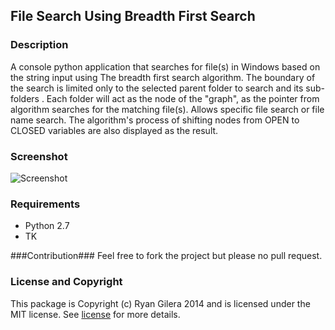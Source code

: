 ## File Search Using Breadth First Search ##


### Description ###
A console python application that searches for file(s) in Windows based on the string input using The breadth first search algorithm. The boundary of the search is limited only to the selected parent folder to search and its sub-folders . Each folder will act as the node of the "graph", as the pointer from algorithm searches for the matching file(s). Allows specific file search or file name search. The algorithm's process of shifting nodes from OPEN to CLOSED variables are also displayed as the result.

### Screenshot ###
![Screenshot](https://raw.githubusercontent.com/Daytron/file-search-bfs/master/screenshots/screenshot1.png)

### Requirements ###
- Python 2.7
- TK

###Contribution###
Feel free to fork the project but please no pull request.

### License and Copyright ###
This package is Copyright (c) Ryan Gilera 2014 and is licensed under the MIT license. See [license](https://github.com/Daytron/file-search-bfs/blob/master/LICENSE) for more details.